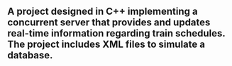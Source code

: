 <h2> A project designed in C++ implementing a concurrent server that provides and updates real-time information regarding train schedules. The project includes XML files to simulate a database.</h2>
